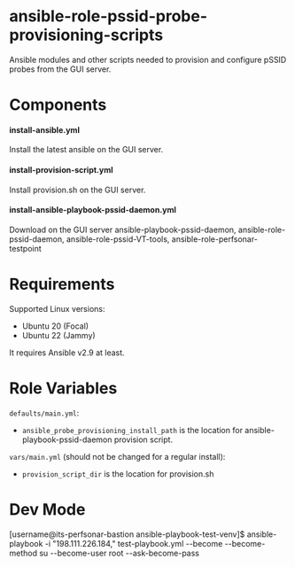 # ansible-role-pssid-probe-provisioning-scripts
Ansible modules and other scripts needed to provision and configure pSSID probes from the GUI server.

# Components
#### install-ansible.yml
Install the latest ansible on the GUI server. 

#### install-provision-script.yml
Install provision.sh on the GUI server. 

#### install-ansible-playbook-pssid-daemon.yml
Download on the GUI server ansible-playbook-pssid-daemon, ansible-role-pssid-daemon, ansible-role-pssid-VT-tools, ansible-role-perfsonar-testpoint

# Requirements
Supported Linux versions:
* Ubuntu 20 (Focal)
* Ubuntu 22 (Jammy)

It requires Ansible v2.9 at least.

# Role Variables
`defaults/main.yml`:
- `ansible_probe_provisioning_install_path` is the location for ansible-playbook-pssid-daemon provision script. 

`vars/main.yml` (should not be changed for a regular install):
- `provision_script_dir` is the location for provision.sh 

# Dev Mode
[username@its-perfsonar-bastion ansible-playbook-test-venv]$ ansible-playbook -i "198.111.226.184," test-playbook.yml --become   --become-method su   --become-user root   --ask-become-pass

